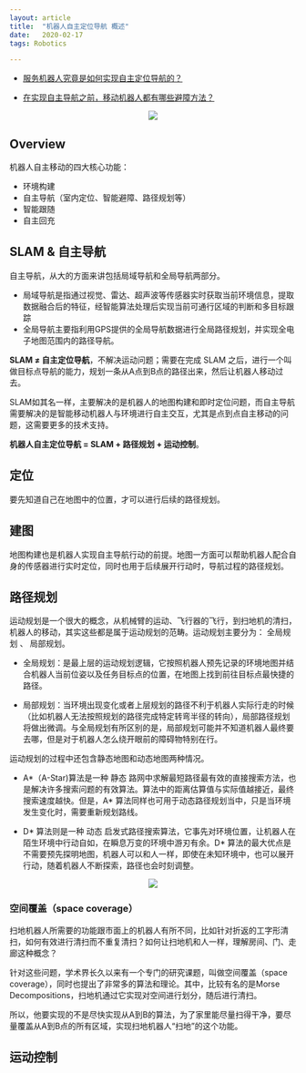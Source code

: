 ```yaml
---
layout: article
title:  "机器人自主定位导航 概述"
date:   2020-02-17
tags: Robotics

---
```


* [服务机器人究竟是如何实现自主定位导航的？](https://www.slamtec.com/cn/News/Detail/60)

* [在实现自主导航之前，移动机器人都有哪些避障方法？](https://www.leiphone.com/news/201605/tTC7DaH95LwnVIZW.html)

<p align="center">
  <img src="../images/robot/robot_features.png"/>
</p>

## Overview

机器人自主移动的四大核心功能：
* 环境构建
* 自主导航（室内定位、智能避障、路径规划等）
* 智能跟随
* 自主回充

## SLAM & 自主导航

自主导航，从大的方面来讲包括局域导航和全局导航两部分。

* 局域导航是指通过视觉、雷达、超声波等传感器实时获取当前环境信息，提取数据融合后的特征，经智能算法处理后实现当前可通行区域的判断和多目标跟踪
* 全局导航主要指利用GPS提供的全局导航数据进行全局路径规划，并实现全电子地图范围内的路径导航。

**SLAM ≠ 自主定位导航**，不解决运动问题；需要在完成 SLAM 之后，进行一个叫做目标点导航的能力，规划一条从A点到B点的路径出来，然后让机器人移动过去。

SLAM如其名一样，主要解决的是机器人的地图构建和即时定位问题，而自主导航需要解决的是智能移动机器人与环境进行自主交互，尤其是点到点自主移动的问题，这需要更多的技术支持。

**机器人自主定位导航 = SLAM + 路径规划 + 运动控制**。


## 定位

要先知道自己在地图中的位置，才可以进行后续的路径规划。

## 建图

地图构建也是机器人实现自主导航行动的前提。地图一方面可以帮助机器人配合自身的传感器进行实时定位，同时也用于后续展开行动时，导航过程的路径规划。

## 路径规划

运动规划是一个很大的概念，从机械臂的运动、飞行器的飞行，到扫地机的清扫，机器人的移动，其实这些都是属于运动规划的范畴。运动规划主要分为： 全局规划 、 局部规划。

* 全局规划：是最上层的运动规划逻辑，它按照机器人预先记录的环境地图并结合机器人当前位姿以及任务目标点的位置，在地图上找到前往目标点最快捷的路径。

* 局部规划：当环境出现变化或者上层规划的路径不利于机器人实际行走的时候（比如机器人无法按照规划的路径完成特定转弯半径的转向），局部路径规划将做出微调。与全局规划有所区别的是，局部规划可能并不知道机器人最终要去哪，但是对于机器人怎么绕开眼前的障碍物特别在行。

运动规划的过程中还包含静态地图和动态地图两种情况。

* A*（A-Star)算法是一种 静态 路网中求解最短路径最有效的直接搜索方法，也是解决许多搜索问题的有效算法。算法中的距离估算值与实际值越接近，最终搜索速度越快。但是，A* 算法同样也可用于动态路径规划当中，只是当环境发生变化时，需要重新规划路线。

* D* 算法则是一种 动态 启发式路径搜索算法，它事先对环境位置，让机器人在陌生环境中行动自如，在瞬息万变的环境中游刃有余。D* 算法的最大优点是不需要预先探明地图，机器人可以和人一样，即使在未知环境中，也可以展开行动，随着机器人不断探索，路径也会时刻调整。


<p align="center">
  <img src="../images/robot/path_plan.jpg"/>
</p>

### 空间覆盖（space coverage）

扫地机器人所需要的功能跟市面上的机器人有所不同，比如针对折返的工字形清扫，如何有效进行清扫而不重复清扫？如何让扫地机和人一样，理解房间、门、走廊这种概念？

针对这些问题，学术界长久以来有一个专门的研究课题，叫做空间覆盖（space coverage），同时也提出了非常多的算法和理论。其中，比较有名的是Morse Decompositions，扫地机通过它实现对空间进行划分，随后进行清扫。

所以，他要实现的不是尽快实现从A到B的算法，为了家里能尽量扫得干净，要尽量覆盖从A到B点的所有区域，实现扫地机器人“扫地”的这个功能。

## 运动控制
